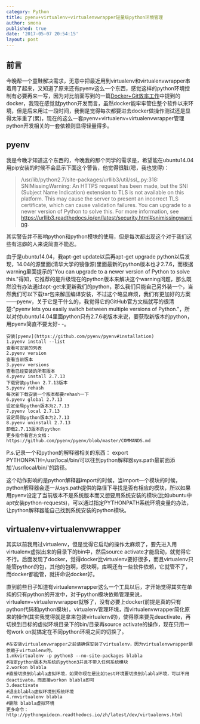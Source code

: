 ```yaml
---
category: Python
title: pyenv+virtualenv+virtualenvwrapper轻量级python环境管理
author: smona
published: true
date: '2017-05-07 20:54:15'
layout: post
---
```


前言
--

今晚帮一个童鞋解决需求，无意中把最近用到virtualenv和virtualenvwrapper串着用了起来，又知道了原来还有pyenv这么一个东西，感觉这样的python环境控制有必要再来一写，因为对比前面写到的一篇[Docker+Git效率工作](http://blog.csdn.net/qq_29245097/article/details/52996911)中提到的docker，我现在感觉就python开发而言，虽然docker能牢牢管住整个软件以来环境，但是后来用过一段时间，我倒是觉得每次都要进去docker做操作测试还是显得太笨重了(累)，现在的这么一套pyenv+virtualenv+virtualenvwrapper管理python开发相关的一套依赖则显得轻量得多。

pyenv
--
  我是今晚才知道这个东西的，今晚我的那个同学的需求是，希望能在ubuntu14.04 用pip安装的时候不会显示下面这个警告，他觉得很脏(嗯，我也觉得)：
  

> /usr/lib/python2.7/site-packages/urllib3/util/ssl_.py:318: SNIMissingWarning: An HTTPS request has been made, but the SNI (Subject Name Indication) extension to TLS is not available on this platform. This may cause the server to present an incorrect TLS certificate, which can cause validation failures. You can upgrade to a newer version of Python to solve this. For more information, see https://urllib3.readthedocs.io/en/latest/security.html#snimissingwarning.

  其实警告并不影响python和python模块的使用，但是每次都出现这个对于我们这些有洁癖的人来说简直不能忍。  
  
  由于是ubuntu14.04，我apt-get update以后再apt-get upgrade python以后发现，14.04的源里面(清华大学的镜像源)里面最新的python版本也才2.7.6，而根据warning里面提示的"You can upgrade to a newer version of Python to solve this."得知，它推荐的是升级现在的python版本来解决这个warning问题，那么既然没有办法通过apt-get来更新我们的python，那么我们只能自己另外装一个，当然我们可以下载tar包来解压编译安装，不过这个略显麻烦，我们有更加好的方案——pyenv，关于它是干什么的，我觉得它的GitHub官方文档就写的很清楚:"pyenv lets you easily switch between multiple versions of Python."，所以对付ubuntu14.04里面python只有2.7.6老版本来说，要获取新版本的python，用pyenv简直不要太好- -。  


```
安装[pyenv](https://github.com/pyenv/pyenv#installation)
1.pyenv install --list
查看可安装的列表
2.pyenv version
查看当前版本
3.pyenv versions
查看已经安装的所有版本
4.pyenv install 2.7.13
下载安装python 2.7.13版本
5.pyenv rehash
每次新下载安装一个版本都要rehash一下
6.pyenv global 2.7.13
设定全局python版本为2.7.13
7.pyenv local 2.7.13
设定局部python版本为2.7.13
8.pyenv uninstall 2.7.13
卸载2.7.13版本的python
更多指令看官方文档：https://github.com/pyenv/pyenv/blob/master/COMMANDS.md
```
P.s.记录一个和python的解释器相关的东西：
export PYTHONPATH=/usr/local/bin/可以往到python解释器sys.path最前面添加'/usr/local/bin/'的路径。  

这个动作影响的是python解释器import的时候，当import一个模块的时候，python解释器会逐一从sys.path提供的路径下寻找是否有相应的模块，所以如果用pyenv设定了当前版本不是系统版本而又想要用系统安装的模块(比如ubuntu中apt安装python-requests)，可以通过指定PYTHONPATH系统环境变量的办法，让python解释器能自己找到系统安装的python模块。

virtualenv+virtualenvwrapper
--
  其实以前我用过virtualenv，但是觉得它启动的操作太麻烦了，要先进入用virtualenv虚拟出来的目录下的bin中，然后source activate才能启动，就觉得它不行。后面发现了docker，觉得docker比virtualenv要好很多，而且virtualenv只能管python的包，其他的包啊，模块啊，库啊还有一些软件依赖，它就管不了，而docker都能管，就拼命说docker好。  
  
  直到前些日子知道有virtualenvwrapper这么一个工具以后，才开始觉得其实在单纯的只有python的开发中，对于python模块依赖管理来说，virtualenv+virtualenvwrapper就够了，没有必要上docker(前提是真的只有python代码和python模块)，virtualenv管理环境，而virtualenvwrapper简化原来的操作(其实我觉得就是拿来包装virtualenv的)，使得原来要先deactivate，再切换到目标的虚拟环境目录下的bin/目录再source activate的操作，现在只用一句work on就搞定在不同python环境之间的切换了。

```
#在安装virtualenvwrapper之前请确保安装了virtualenv，因为virtualenvwrapper是依赖于virtualenv的。
1.mkvirtualenv -p python3 --no-site-packages blabla
#指定python版本为系统的python3并且不带入任何系统模块
2.workon blabla
#直接切换到blabla虚拟环境，如果你现在是比如test环境要切换到blabla环境，可以不用deactivate，而直接workon blabla即可
3.deactivate
#退出blabla虚拟环境到系统环境
4.rmvirtualenv blabla
#删除 blabla虚拟环境
更多命令：http://pythonguidecn.readthedocs.io/zh/latest/dev/virtualenvs.html
```
